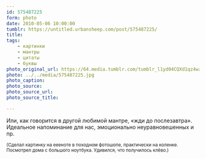 ```yaml
---
id: 575487225
form: photo
date: 2010-05-06 10:00:00
tumblr: https://untitled.urbansheep.com/post/575487225/
title:
tags:
    - картинки
    - мантры
    - цитаты
    - буквы
photo_original_url: https://64.media.tumblr.com/tumblr_l1yd04CQXd1qz4wzio1_640.jpg
photo: ../../media/575487225.jpg
photo_caption:
photo_source:
photo_source_url:
photo_source_title:

---
```


<p>Или, как говорится в другой любимой мантре, «жди до послезавтра». Идеальное напоминание для нас, эмоционально неуравновешенных и пр.</p>

<p><small>(Сделал картинку на еееноте в походном фотошопе, практически на коленке. Посмотрел дома с большого ноутбука. Удивился, что получилось клёво.)</small></p>
